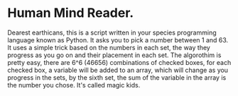 # Human Mind Reader.
Dearest earthicans, this is a script written in your species programming language known as Python.
It asks you to pick a number between 1 and 63. It uses a simple trick based on the numbers in each set, the way they progress as you go on and their placement in each set. 
The algorothim is pretty easy, there are 6^6 (46656) combinations of checked boxes, for each checked box, a variable will be added to an array, which will change as you progress in the sets, by the sixth set, the sum of the variable in the array is the number you chose. 
It's called magic kids.

